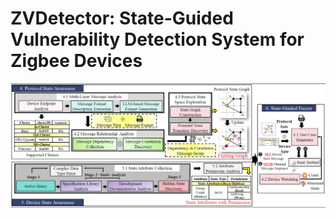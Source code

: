 # ZVDetector: State-Guided Vulnerability Detection System for Zigbee Devices

![image](https://github.com/ZVDetector/ZVDetector/blob/master/arch.png)
